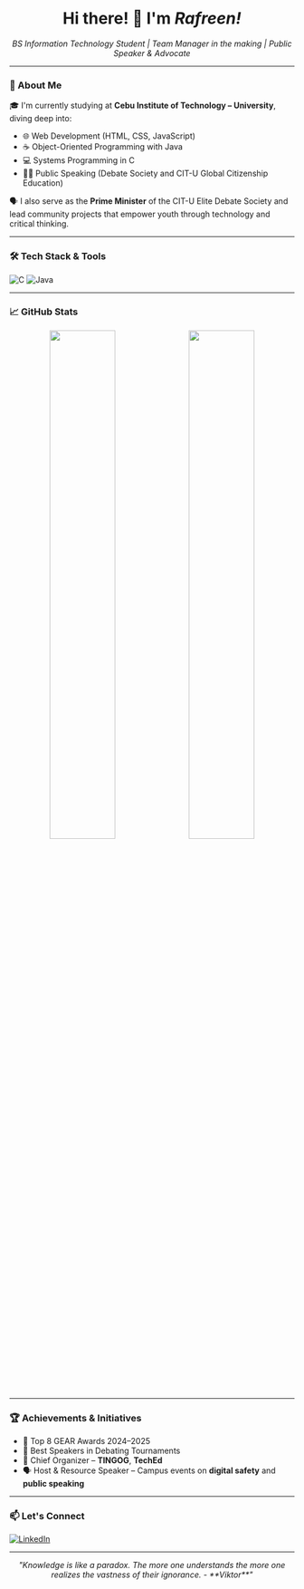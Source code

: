 <h1 align="center">Hi there! 👋 I'm <i>Rafreen!</i></h1>

<p align="center">
  <i>BS Information Technology Student | Team Manager in the making | Public Speaker & Advocate</i>
</p>

---

### 🚀 About Me

🎓 I'm currently studying at **Cebu Institute of Technology – University**, diving deep into:

- 🌐 Web Development (HTML, CSS, JavaScript)
- ☕ Object-Oriented Programming with Java
- 💻 Systems Programming in C
- 👨‍🏫 Public Speaking (Debate Society and CIT-U Global Citizenship Education)

🗣️ I also serve as the **Prime Minister** of the CIT-U Elite Debate Society and lead community projects that empower youth through technology and critical thinking.

---

### 🛠️ Tech Stack & Tools

![C](https://img.shields.io/badge/C-00599C?style=flat&logo=c&logoColor=white)
![Java](https://img.shields.io/badge/Java-ED8B00?style=flat&logo=java&logoColor=white)

---

### 📈 GitHub Stats

<p align="center">
  <img src="https://github-readme-stats.vercel.app/api?username=RafreenCode&show_icons=true&theme=tokyonight" width="48%" />
  <img src="https://github-readme-stats.vercel.app/api/top-langs/?username=RafreenCode&layout=compact&theme=tokyonight" width="48%" />
</p>

---

### 🏆 Achievements & Initiatives

- 🏅 Top 8 GEAR Awards 2024–2025
- 🧠 Best Speakers in Debating Tournaments
- 🎤 Chief Organizer – **TINGOG**, **TechEd**
- 🗣️ Host & Resource Speaker – Campus events on **digital safety** and **public speaking**

---

### 📫 Let's Connect

[![LinkedIn](https://img.shields.io/badge/LinkedIn-Connect-blue?style=flat&logo=linkedin)]([https://linkedin.com/in/yourprofile](https://www.linkedin.com/in/ralph-lawrence-s-santillan-750537294/))

---

<p align="center"><i>"Knowledge is like a paradox. The more one understands the more one realizes the vastness of their ignorance. - **Viktor**"</i></p>
